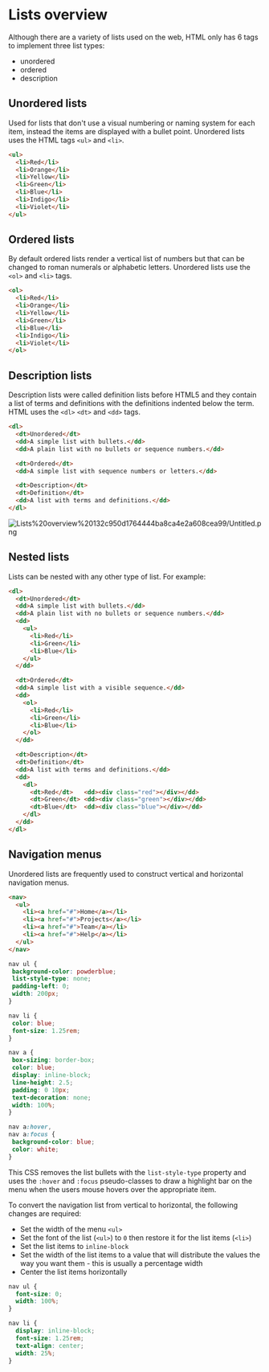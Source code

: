 # Lists overview

Although there are a variety of lists used on the web, HTML only has 6 tags to implement three list types:

- unordered
- ordered
- description

## Unordered lists

Used for lists that don't use a visual numbering or naming system for each item, instead the items are displayed with a bullet point. Unordered lists uses the HTML tags `<ul>` and `<li>`.

```html
<ul>
  <li>Red</li>
  <li>Orange</li>
  <li>Yellow</li>
  <li>Green</li>
  <li>Blue</li>
  <li>Indigo</li>
  <li>Violet</li>
</ul>
```

## Ordered lists

By default ordered lists render a vertical list of numbers but that can be changed to roman numerals or alphabetic letters. Unordered lists use the `<ol>` and `<li>` tags.

```html
<ol>
  <li>Red</li>
  <li>Orange</li>
  <li>Yellow</li>
  <li>Green</li>
  <li>Blue</li>
  <li>Indigo</li>
  <li>Violet</li>
</ol>
```

## Description lists

Description lists were called definition lists before HTML5 and they contain a list of terms and definitions with the definitions indented below the term. HTML uses the `<dl>` `<dt>` and `<dd>` tags.

```html
<dl>
  <dt>Unordered</dt>
  <dd>A simple list with bullets.</dd>
  <dd>A plain list with no bullets or sequence numbers.</dd>

  <dt>Ordered</dt>
  <dd>A simple list with sequence numbers or letters.</dd>

  <dt>Description</dt>
  <dt>Definition</dt>
  <dd>A list with terms and definitions.</dd>
</dl>
```

![Lists%20overview%20132c950d1764444ba8ca4e2a608cea99/Untitled.png](Lists%20overview%20132c950d1764444ba8ca4e2a608cea99/Untitled.png)

## Nested lists

Lists can be nested with any other type of list. For example:

```html
<dl>
  <dt>Unordered</dt>
  <dd>A simple list with bullets.</dd>
  <dd>A plain list with no bullets or sequence numbers.</dd>
  <dd>
    <ul>
      <li>Red</li>
      <li>Green</li>
      <li>Blue</li>
    </ul>
  </dd>

  <dt>Ordered</dt>
  <dd>A simple list with a visible sequence.</dd>
  <dd>
    <ol>
      <li>Red</li>
      <li>Green</li>
      <li>Blue</li>
    </ol>
  </dd>

  <dt>Description</dt>
  <dt>Definition</dt>
  <dd>A list with terms and definitions.</dd>
  <dd>
    <dl>
      <dt>Red</dt>   <dd><div class="red"></div></dd>
      <dt>Green</dt> <dd><div class="green"></div></dd>
      <dt>Blue</dt>  <dd><div class="blue"></div></dd>
    </dl>
  </dd>
</dl>
```

## Navigation menus

Unordered lists are frequently used to construct vertical and horizontal navigation menus.

```html
<nav>
  <ul>
    <li><a href="#">Home</a></li>
    <li><a href="#">Projects</a></li>
    <li><a href="#">Team</a></li>
    <li><a href="#">Help</a></li>
  </ul>
</nav>
```

```css
nav ul {
 background-color: powderblue;
 list-style-type: none;
 padding-left: 0;
 width: 200px;
}

nav li {
 color: blue;
 font-size: 1.25rem;
}

nav a {
 box-sizing: border-box;
 color: blue;
 display: inline-block;
 line-height: 2.5;
 padding: 0 10px;
 text-decoration: none;
 width: 100%;
}

nav a:hover,
nav a:focus {
 background-color: blue;
 color: white;
}
```

This CSS removes the list bullets with the `list-style-type` property and uses the `:hover` and `:focus` pseudo-classes to draw a highlight bar on the menu when the users mouse hovers over the appropriate item.

To convert the navigation list from vertical to horizontal, the following changes are required:

- Set the width of the menu `<ul>`
- Set the font of the list (`<ul>`) to `0` then restore it for the list items (`<li>`)
- Set the list items to `inline-block`
- Set the width of the list items to a value that will distribute the values the way you want them - this is usually a percentage width
- Center the list items horizontally

```css
nav ul {
  font-size: 0;
  width: 100%;
}

nav li {
  display: inline-block;
  font-size: 1.25rem;
  text-align: center;
  width: 25%;
}
```